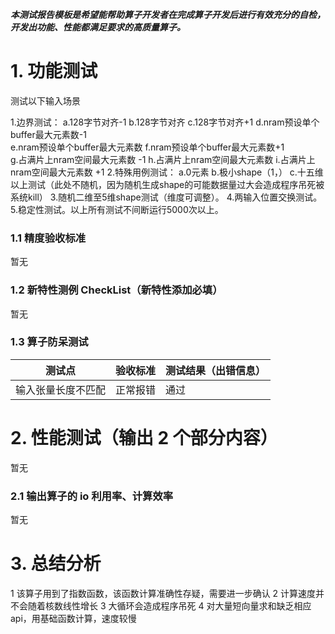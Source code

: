 **_本测试报告模板是希望能帮助算子开发者在完成算子开发后进行有效充分的自检，开发出功能、性能都满足要求的高质量算子。_**

# 1. 功能测试
测试以下输入场景

1.边界测试：
    a.128字节对齐-1
    b.128字节对齐
    c.128字节对齐+1
    d.nram预设单个buffer最大元素数-1  
    e.nram预设单个buffer最大元素数
    f.nram预设单个buffer最大元素数+1  
    g.占满片上nram空间最大元素数 -1
    h.占满片上nram空间最大元素数
    i.占满片上nram空间最大元素数 +1
2.特殊用例测试：
    a.0元素
    b.极小shape（1，）
    c.十五维以上测试（此处不随机，因为随机生成shape的可能数据量过大会造成程序吊死被系统kill）
3.随机二维至5维shape测试（维度可调整）。
4.两输入位置交换测试。
5.稳定性测试。以上所有测试不间断运行5000次以上。


### 1.1 精度验收标准

暂无

### 1.2 新特性测例 CheckList（新特性添加必填）

暂无

### **1.3 算子防呆测试**

| 测试点       | 验收标准 | 测试结果（出错信息） |
|-----------|------|------------|
| 输入张量长度不匹配 | 正常报错 | 通过         |


# 2. 性能测试（输出 2 个部分内容）

暂无

### 2.1 输出算子的 io 利用率、计算效率

暂无

# 3. 总结分析

1 该算子用到了指数函数，该函数计算准确性存疑，需要进一步确认
2 计算速度并不会随着核数线性增长
3 大循环会造成程序吊死
4 对大量短向量求和缺乏相应api，用基础函数计算，速度较慢
